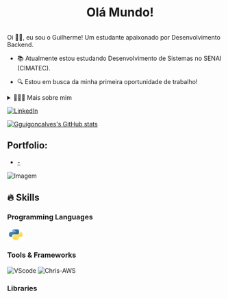 <!--título-->
<div id="user-content-toc">
  <ul align="center">
    <summary><h1 style="display: inline-block">Olá Mundo!</h1></summary>
</div>

<!-- Presentation -->
<p>
  Oi 👋🏾, eu sou o Guilherme! Um estudante apaixonado por Desenvolvimento Backend.

  - 📚 Atualmente estou estudando Desenvolvimento de Sistemas no SENAI (CIMATEC).

  - 🔍 Estou em busca da minha primeira oportunidade de trabalho!
</p>

<!-- Dropdown -->
<details>
  <summary>👨🏾‍💻 Mais sobre mim</summary>

  - 💬 Eu tenho 18 anos e atualmente moro no Brasil. Estou aprendendo Python e Java.

  - ⚡ Eu gosto de jogar basquete, além de ler, assistir filmes e jogar videogame! Acredito que nossos interesses pessoais contribuem para uma percepção mais refinada das coisas e resolução de problemas.
</details>

<!-- Links -->
[![LinkedIn](https://img.shields.io/badge/LinkedIn-0077B5?style=for-the-badge&logo=linkedin&logoColor=white)](https://www.linkedin.com/in/guigon%C3%A7alvesbatista/)

<!-- GithubStats -->
[![Gguigoncalves's GitHub stats](https://github-readme-stats.vercel.app/api?username=gguigoncalves&show_icons=true&theme=chartreuse-dark)](https://github.com/anuraghazra/github-readme-stats)

<!-- Portfolio -->
## Portfolio:
- [-](-)

<!-- GIF -->
<p align="left">
  <img align="center" src="https://media2.giphy.com/media/v1.Y2lkPTc5MGI3NjExZnR0Mjlscm9xdW04dWFtcDQybWNvc3J0ZmdwaGd4anVwNGNpbHN5cSZlcD12MV9pbnRlcm5hbF9naWZfYnlfaWQmY3Q9Zw/3NE7JhJgZBHlMfmNEa/giphy.gif" alt="Imagem">
</p>

## 🔥 Skills
<!-- Skills: Programming Languages -->
  <div style="flex-basis: 48%;">
    <h3>Programming Languages</h3>
    <img align="center" alt="Python" height="30" width="40" src="https://raw.githubusercontent.com/devicons/devicon/master/icons/python/python-original.svg">
  </div>
  
  <!-- Skills: Tools & Frameworks -->
  <div style="flex-basis: 48%;">
    <h3>Tools & Frameworks</h3>
    <img align="center" alt="VScode" height="30" width="40" src="https://cdn.jsdelivr.net/gh/devicons/devicon/icons/vscode/vscode-original.svg">
    <img align="center" alt="Chris-AWS" height="30" width="40" src="https://cdn.jsdelivr.net/gh/devicons/devicon/icons/git/git-original.svg">
  </div>
  
  <!-- Skills: Libraries -->
  <div style="flex-basis: 48%;">
    <h3>Libraries</h3>
  </div>

